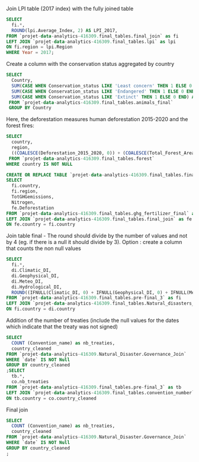 Join LPI table (2017 index) with the fully joined table

```sql
SELECT 
  fi.*,
  ROUND(lpi.Average_Index, 2) AS LPI_2017,
FROM `projet-data-analytics-416309.final_tables.final_join` as fi
LEFT JOIN `projet-data-analytics-416309.final_tables.lpi` as lpi
ON fi.region = lpi.Region
WHERE Year = 2017;
```

Create a column with the conservation status aggregated by country

```sql
SELECT 
  Country,
  SUM(CASE WHEN Conservation_status LIKE 'Least concern' THEN 1 ELSE 0 END) AS Least_concern,
  SUM(CASE WHEN Conservation_status LIKE 'Endangered' THEN 1 ELSE 0 END) AS Endangered,
  SUM(CASE WHEN Conservation_status LIKE 'Extinct' THEN 1 ELSE 0 END) AS Extinct, 
 FROM `projet-data-analytics-416309.final_tables.animals_final` 
 GROUP BY Country
```

Here, the deforestation measures human deforestation 2015-2020 and the forest fires:

```sql
SELECT 
  country,
  region,
  ((COALESCE(Deforestation_2015_2020, 0)) + (COALESCE(Total_Forest_Area_Affected_by_Fire_2015, 0))) AS Deforestation
 FROM `projet-data-analytics-416309.final_tables.forest`
WHERE country IS NOT NULL
```

```sql
CREATE OR REPLACE TABLE `projet-data-analytics-416309.final_tables.final_join` AS
SELECT 
  fi.country,
  fi.region,
  TotGHGemissions,
  Nitrogen,
  fe.Deforestation
FROM `projet-data-analytics-416309.final_tables.ghg_fertilizer_final` as fi
LEFT JOIN `projet-data-analytics-416309.final_tables.final_join` as fe
ON fe.country = fi.country
```

Join table final - The round should divide by the number of values and not by 4 (eg. if there is a null it should divide by 3). Option : create a column that counts the non null values

```sql
SELECT 
  fi.*,
  di.Climatic_DI,
  di.Geophysical_DI,
  di.Meteo_DI,
  di.Hydrological_DI,
  ROUND((IFNULL(Climatic_DI, 0) + IFNULL(Geophysical_DI, 0) + IFNULL(Meteo_DI,0) + IFNULL(Hydrological_DI, 0))/4, 2) AS Disasters
FROM `projet-data-analytics-416309.final_tables.pre-final_3` as fi
LEFT JOIN `projet-data-analytics-416309.final_tables.Natural_disasters_Fulljoin` as di 
ON fi.country = di.country
```

Addition of the number of treaties (include the null values for the dates which indicate that the treaty was not signed)

```sql
SELECT 
  COUNT (Convention_name) as nb_treaties,
  country_cleaned
FROM `projet-data-analytics-416309.Natural_Disaster.Governance_Join` 
WHERE `date` IS NOT Null
GROUP BY country_cleaned
;SELECT 
  tb.*,
  co.nb_treaties
FROM `projet-data-analytics-416309.final_tables.pre-final_3` as tb 
LEFT JOIN `projet-data-analytics-416309.final_tables.convention_number` as co
ON tb.country = co.country_cleaned
```

Final join

```sql
SELECT 
  COUNT (Convention_name) as nb_treaties,
  country_cleaned
FROM `projet-data-analytics-416309.Natural_Disaster.Governance_Join` 
WHERE `date` IS NOT Null
GROUP BY country_cleaned
;
```
